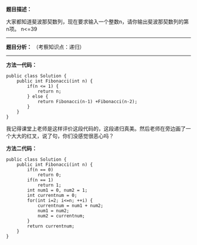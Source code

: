**题目描述：**

大家都知道斐波那契数列，现在要求输入一个整数n，请你输出斐波那契数列的第n项。
n<=39

-----------
**题目分析：**
（考察知识点：递归）

-----------

**方法一代码：**
```
public class Solution {
    public int Fibonacci(int n) {
        if(n <= 1) {
            return n;
        } else {
            return Fibonacci(n-1) +Fibonacci(n-2);
        }
    }
}

```
我记得课堂上老师是这样评价这段代码的，这段递归真美。然后老师在旁边画了一个大大的红叉，说了句，你们没感觉很恶心吗？


**方法二代码：**
```
public class Solution {
    public int Fibonacci(int n) {
        if(n == 0)
            return 0;
        if(n == 1)
            return 1;
        int num1 = 0, num2 = 1;
        int currentnum = 0;
        for(int i=2; i<=n; ++i) {
            currentnum = num1 + num2;
            num1 = num2;
            num2 = currentnum;
        }
        return currentnum;
    }
}
```